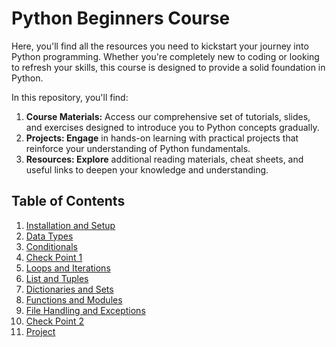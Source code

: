 # Python Beginners Course
Here, you'll find all the resources you need to kickstart your journey into Python programming. Whether you're completely new to coding or looking to refresh your skills, this course is designed to provide a solid foundation in Python.   

In this repository, you'll find:   

1. **Course Materials:** Access our comprehensive set of tutorials, slides, and exercises designed to introduce you to Python concepts gradually.   
2. **Projects: Engage** in hands-on learning with practical projects that reinforce your understanding of Python fundamentals.   
3. **Resources: Explore** additional reading materials, cheat sheets, and useful links to deepen your knowledge and understanding.   

## Table of Contents
1. [Installation and Setup](./1.%20Installation%20and%20Setup/README.md)
2. [Data Types](./2.%20Data%20Types)
3. [Conditionals](./3.%20Conditionals)
4. [Check Point 1](./4.%20Check%20Point%201)
5. [Loops and Iterations](#./5.%20Loops%20and%20Iterations)
6. [List and Tuples](#./6.%20List%20and%20Tuples)
7. [Dictionaries and Sets](#./7.%20Dictionaries%20and%20Sets)
8. [Functions and Modules](#)
9. [File Handling and Exceptions](#)
10. [Check Point 2](#)
11. [Project](#)